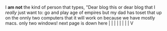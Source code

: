 I **am not** the kind of person that types,
"Dear blog this or dear blog that I _really_ just  want to:
go and play age of empires but my dad has toset that up on the onnly two computers that it will work on because we have mostly macs.
only two windows!
next page is down here |
                       |
                       |
                       |
                       |
                       |
                       |
                       |
                       V
                       
